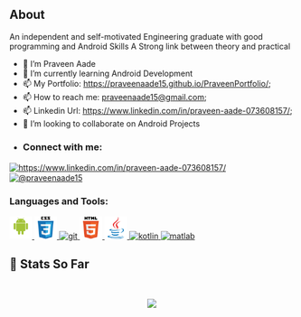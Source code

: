  ## About
 An independent and self-motivated Engineering graduate with good programming and Android Skills A Strong link between theory and practical 
  </br>
  
* 👋 I’m Praveen Aade
* 🌱 I’m currently learning Android Development
* 📫 My Portfolio: https://praveenaade15.github.io/PraveenPortfolio/;
* 📫 How to reach me: praveenaade15@gmail.com;
* 📫 Linkedin Url: https://www.linkedin.com/in/praveen-aade-073608157/;
* 💞️ I’m looking to collaborate on Android Projects
* <h3 align="left">Connect with me:</h3>
<p align="left">
<a href="https://linkedin.com/in/https://www.linkedin.com/in/praveen-aade-073608157/" target="blank"><img align="center" src="https://raw.githubusercontent.com/rahuldkjain/github-profile-readme-generator/master/src/images/icons/Social/linked-in-alt.svg" alt="https://www.linkedin.com/in/praveen-aade-073608157/" height="30" width="40" /></a>
<a href="https://medium.com/@praveenaade15" target="blank"><img align="center" src="https://raw.githubusercontent.com/rahuldkjain/github-profile-readme-generator/master/src/images/icons/Social/medium.svg" alt="@praveenaade15" height="30" width="40" /></a>
</p>

<h3 align="left">Languages and Tools:</h3>
<p align="left"> <a href="https://developer.android.com" target="_blank"> <img src="https://raw.githubusercontent.com/devicons/devicon/master/icons/android/android-original-wordmark.svg" alt="android" width="40" height="40"/> </a> <a href="https://www.w3schools.com/css/" target="_blank"> <img src="https://raw.githubusercontent.com/devicons/devicon/master/icons/css3/css3-original-wordmark.svg" alt="css3" width="40" height="40"/> </a> <a href="https://git-scm.com/" target="_blank"> <img src="https://www.vectorlogo.zone/logos/git-scm/git-scm-icon.svg" alt="git" width="40" height="40"/> </a> <a href="https://www.w3.org/html/" target="_blank"> <img src="https://raw.githubusercontent.com/devicons/devicon/master/icons/html5/html5-original-wordmark.svg" alt="html5" width="40" height="40"/> </a> <a href="https://www.java.com" target="_blank"> <img src="https://raw.githubusercontent.com/devicons/devicon/master/icons/java/java-original.svg" alt="java" width="40" height="40"/> </a> <a href="https://kotlinlang.org" target="_blank"> <img src="https://www.vectorlogo.zone/logos/kotlinlang/kotlinlang-icon.svg" alt="kotlin" width="40" height="40"/> </a> <a href="https://www.mathworks.com/" target="_blank"> <img src="https://upload.wikimedia.org/wikipedia/commons/2/21/Matlab_Logo.png" alt="matlab" width="40" height="40"/> </a> </p>


## :construction_worker: Stats So Far 
</br>
<p align='center'>
  <a href="#"><img src="https://github-readme-stats.vercel.app/api?username=PraveenAade15&show_icons=true&count_private=true&theme=radical" width="500"></a>
</p>
</br>

